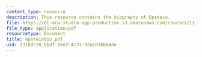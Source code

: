 ```yaml
---
content_type: resource
description: This resource contains the biography of Epstein.
file: https://ol-ocw-studio-app-production.s3.amazonaws.com/courses/11-941-disaster-vulnerability-and-resilience-spring-2005/2318dc28bbdf16e24c3192acd3bb84de_epsteinbio.pdf
file_type: application/pdf
resourcetype: Document
title: epsteinbio.pdf
uid: 2318dc28-bbdf-16e2-4c31-92acd3bb84de
---
```

